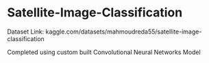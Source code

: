 # Satellite-Image-Classification

Dataset Link: 
kaggle.com/datasets/mahmoudreda55/satellite-image-classification

Completed using custom built Convolutional Neural Networks Model
